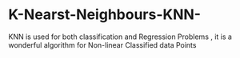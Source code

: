 # K-Nearst-Neighbours-KNN-
KNN is used for both classification and Regression Problems , it is a wonderful algorithm for Non-linear Classified data Points
